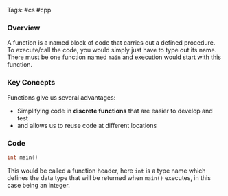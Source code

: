 Tags: #cs #cpp 
### Overview
A function is a named block of code that carries out a defined procedure. To execute/call the code, you would simply just have to type out its name. There must be one function named `main` and execution would start with this function.
### Key Concepts
Functions give us several advantages:
- Simplifying code in **discrete functions** that are easier to develop and test
-  and allows us to reuse code at different locations
### Code

```cpp 
int main()
```
This would be called a function header, here `int` is a type name which defines the data type that will be returned when `main()` executes, in this case being an integer.
